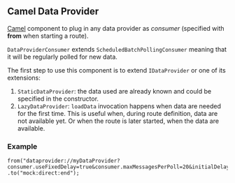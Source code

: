 ## Camel Data Provider

[Camel](http://camel.apache.org/) component to plug in any data provider as *consumer* (specified with
**from** when starting a route).

`DataProviderConsumer` extends `ScheduledBatchPollingConsumer` meaning that it will be regularly polled
for new data.

The first step to use this component is to extend `IDataProvider` or one of its extensions:
1. `StaticDataProvider`: the data used are already known and could be specified in the constructor.
1. `LazyDataProvider`: `loadData` invocation happens when data are needed for the first time. This is useful when,
 during route definition, data are not available yet. Or when the route is later started, when the data are available.

### Example

```
from("dataprovider://myDataProvider?consumer.useFixedDelay=true&consumer.maxMessagesPerPoll=20&initialDelay=20")
.to("mock:direct:end");
```